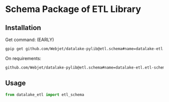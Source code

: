 # Schema Package of ETL Library

## Installation

Get command: (EARLY)

```bash
gpip get github.com/Webjet/datalake-pylib@etl.schema#name=datalake-etl.etl-schema\;branch=package.etl
```

On requirements:

```bash
github.com/Webjet/datalake-pylib@etl.schema#name=datalake-etl.etl-schema;branch=package.etl
```

## Usage

```python
from datalake_etl import etl_schema
```